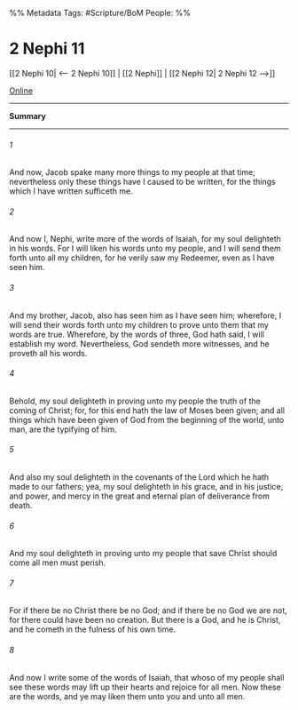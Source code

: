 %% Metadata
Tags: #Scripture/BoM
People: 
%%
# 2 Nephi 11
[[2 Nephi 10| <-- 2 Nephi 10]] | [[2 Nephi]] | [[2 Nephi 12| 2 Nephi 12 -->]]

[Online](https://churchofjesuschrist.org/study/scriptures/bofm/2-ne/11?lang=eng)

---
__Summary__



---
###### 1
And now, Jacob spake many more things to my people at that time; nevertheless only these things have I caused to be written, for the things which I have written sufficeth me.
###### 2
And now I, Nephi, write more of the words of Isaiah, for my soul delighteth in his words. For I will liken his words unto my people, and I will send them forth unto all my children, for he verily saw my Redeemer, even as I have seen him.
###### 3
And my brother, Jacob, also has seen him as I have seen him; wherefore, I will send their words forth unto my children to prove unto them that my words are true. Wherefore, by the words of three, God hath said, I will establish my word. Nevertheless, God sendeth more witnesses, and he proveth all his words.
###### 4
Behold, my soul delighteth in proving unto my people the truth of the coming of Christ; for, for this end hath the law of Moses been given; and all things which have been given of God from the beginning of the world, unto man, are the typifying of him.
###### 5
And also my soul delighteth in the covenants of the Lord which he hath made to our fathers; yea, my soul delighteth in his grace, and in his justice, and power, and mercy in the great and eternal plan of deliverance from death.
###### 6
And my soul delighteth in proving unto my people that save Christ should come all men must perish.
###### 7
For if there be no Christ there be no God; and if there be no God we are not, for there could have been no creation. But there is a God, and he is Christ, and he cometh in the fulness of his own time.
###### 8
And now I write some of the words of Isaiah, that whoso of my people shall see these words may lift up their hearts and rejoice for all men. Now these are the words, and ye may liken them unto you and unto all men.



